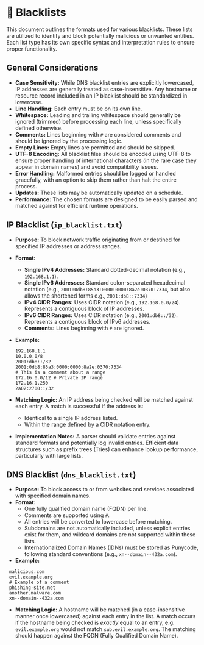 # 🚫 Blacklists

This document outlines the formats used for various blacklists. These lists are utilized to identify and block potentially malicious or unwanted entities. Each list type has its own specific syntax and interpretation rules to ensure proper functionality.

## General Considerations

*   **Case Sensitivity:** While DNS blacklist entries are explicitly lowercased, IP addresses are generally treated as case-insensitive. Any hostname or resource record included in an IP blacklist should be standardized in lowercase.
*   **Line Handling:** Each entry must be on its own line.
*   **Whitespace:** Leading and trailing whitespace should generally be ignored (trimmed) before processing each line, unless specifically defined otherwise.
*   **Comments:** Lines beginning with `#` are considered comments and should be ignored by the processing logic.
*   **Empty Lines:** Empty lines are permitted and should be skipped.
*   **UTF-8 Encoding:** All blacklist files should be encoded using UTF-8 to ensure proper handling of international characters (in the rare case they appear in domain names) and avoid compatibility issues.
*   **Error Handling:** Malformed entries should be logged or handled gracefully, with an option to skip them rather than halt the entire process.
*   **Updates:** These lists may be automatically updated on a schedule.
*   **Performance:** The chosen formats are designed to be easily parsed and matched against for efficient runtime operations.

## IP Blacklist (`ip_blacklist.txt`)

*   **Purpose:** To block network traffic originating from or destined for specified IP addresses or address ranges.
*   **Format:**
    *   **Single IPv4 Addresses:** Standard dotted-decimal notation (e.g., `192.168.1.1`).
    *   **Single IPv6 Addresses:** Standard colon-separated hexadecimal notation (e.g., `2001:0db8:85a3:0000:0000:8a2e:0370:7334`, but also allows the shortened forms e.g., `2001:db8::7334`)
    *   **IPv4 CIDR Ranges:** Uses CIDR notation (e.g., `192.168.0.0/24`). Represents a contiguous block of IP addresses.
    *   **IPv6 CIDR Ranges:** Uses CIDR notation (e.g., `2001:db8::/32`). Represents a contiguous block of IPv6 addresses.
    *   **Comments:** Lines beginning with `#` are ignored.
*   **Example:**

    ```text
    192.168.1.1
    10.0.0.0/8
    2001:db8::/32
    2001:0db8:85a3:0000:0000:8a2e:0370:7334
    # This is a comment about a range
    172.16.0.0/12 # Private IP range
    172.16.1.250
    2a02:2700::/32
    ```
*   **Matching Logic:** An IP address being checked will be matched against each entry. A match is successful if the address is:
    *   Identical to a single IP address listed.
    *   Within the range defined by a CIDR notation entry.
*   **Implementation Notes:** A parser should validate entries against standard formats and potentially log invalid entries. Efficient data structures such as prefix trees (Tries) can enhance lookup performance, particularly with large lists.

## DNS Blacklist (`dns_blacklist.txt`)

*   **Purpose:** To block access to or from websites and services associated with specified domain names.
*   **Format:**
    *   One fully qualified domain name (FQDN) per line.
    *   Comments are supported using `#`.
    *   All entries will be converted to lowercase before matching.
    *   Subdomains are not automatically included, unless explicit entries exist for them, and wildcard domains are not supported within these lists.
    *   Internationalized Domain Names (IDNs) must be stored as Punycode, following standard conventions (e.g., `xn--domain--432a.com`).
*  **Example:**
  ```text
   malicious.com
   evil.example.org
   # Example of a comment
   phishing-site.net
   another.malware.com
   xn--domain--432a.com
  ```
*   **Matching Logic:** A hostname will be matched (in a case-insensitive manner once lowercased) against each entry in the list. A match occurs if the hostname being checked is *exactly* equal to an entry, e.g. `evil.example.org` would not match `sub.evil.example.org`. The matching should happen against the FQDN (Fully Qualified Domain Name).

